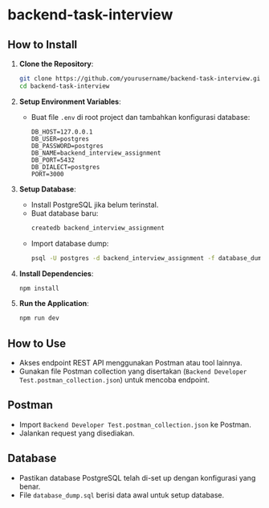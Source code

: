 # backend-task-interview

## How to Install

1. **Clone the Repository**:

   ```bash
   git clone https://github.com/yourusername/backend-task-interview.git
   cd backend-task-interview
   ```

2. **Setup Environment Variables**:

   - Buat file `.env` di root project dan tambahkan konfigurasi database:
     ```plaintext
     DB_HOST=127.0.0.1
     DB_USER=postgres
     DB_PASSWORD=postgres
     DB_NAME=backend_interview_assignment
     DB_PORT=5432
     DB_DIALECT=postgres
     PORT=3000
     ```

3. **Setup Database**:

   - Install PostgreSQL jika belum terinstal.
   - Buat database baru:
     ```bash
     createdb backend_interview_assignment
     ```
   - Import database dump:
     ```bash
     psql -U postgres -d backend_interview_assignment -f database_dump.sql
     ```

4. **Install Dependencies**:

   ```bash
   npm install
   ```

5. **Run the Application**:
   ```bash
   npm run dev
   ```

## How to Use

- Akses endpoint REST API menggunakan Postman atau tool lainnya.
- Gunakan file Postman collection yang disertakan (`Backend Developer Test.postman_collection.json`) untuk mencoba endpoint.

## Postman

- Import `Backend Developer Test.postman_collection.json` ke Postman.
- Jalankan request yang disediakan.

## Database

- Pastikan database PostgreSQL telah di-set up dengan konfigurasi yang benar.
- File `database_dump.sql` berisi data awal untuk setup database.
